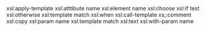 <manual>
<xslt-elm>xsl:apply-template</xslt-elm></xslt-elm>
<xslt-elm>xsl:atttibute name</xslt-elm>
<xslt-elm>xsl:element name</xslt-elm>
<xslt-elm>xsl:choose</xslt-elm>
<xslt-elm>xsl:if test</xslt-elm>
<xslt-elm>xsl:otherwise</xslt-elm>
<xslt-elm>xsl:template match</xslt-elm>
<xslt-elm>xsl:when</xslt-elm>
<xslt-elm>xsl:call-template</xslt-elm>
<xslt-elm>xs;:comment</xslt-elm>
<xslt-elm>xsl:copy</xslt-elm>
<xslt-elm>xsl:param name</xslt-elm>
<xslt-elm>xsl:template match</xslt-elm>
<xslt-elm>xsl:text</xslt-elm>
<xslt-elm>xsl:with-param name</xslt-elm>
</manual>